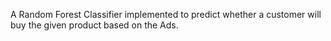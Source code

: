 A Random Forest Classifier implemented to predict whether a customer will buy the given product based on the Ads.
